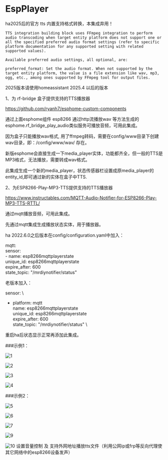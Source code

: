 # EspPlayer

ha2025后的官方 tts 内置支持格式转换，本集成弃用！


```
TTS integration building block uses FFmpeg integration to perform audio transcoding when target entity platform does not support one or all the specified preferred audio format settings (refer to specific platform documentation for any supported setting with related supported values).

Available preferred audio settings, all optional, are:

preferred_format: Set the audio format. When not supported by the target entity platform, the value is a file extension like wav, mp3, ogg, etc., among ones supported by FFmpeg tool for output files.
```

2025版本请使用homeassistant 2025.4 以后的版本

1、为 rf-bridge 盒子提供支持的TTS播放器

https://github.com/ryanh7/esphome-custom-components

通过上面esphome组件 esp8266 通过http流播放wav 等方法生成的esphome.rf_bridge_play_audio类似服务可播放音频，可用此集成。

因为盒子只能播放wav格式, 用了ffmpeg转码，需要在config/www目录下创建 wav目录，即：/config/www/wav/ 存在。

新版esphome会直接生成一下media_player实体，功能都齐全，但一般的TTS是MP3格式，无法播放，需要转成wav格式。

此集成生成一个新的media_player，状态传感器栏设置成原media_player的entity_id,即可通过新的实体在盒子中TTS.

2、为ESP8266-Play-MP3-TTS提供支持的TTS播放器

https://www.instructables.com/MQTT-Audio-Notifier-for-ESP8266-Play-MP3-TTS-RTTL/ 

通过mqtt播放音频，可用此集成。

先通过mqtt集成生成播放状态实体，用于播放器。

ha 2022.6.0之后版本在config/configuration.yaml中加入：

mqtt: \
  sensor: \
    - name: esp8266mqttplayerstate \
      unique_id: esp8266mqttplayerstate \
      expire_after: 600 \
      state_topic: "/mrdiynotifier/status"       
      
老版本加入：  

sensor: \
  - platform: mqtt \
    name: esp8266mqttplayerstate \
    unique_id: esp8266mqttplayerstate \
    expire_after: 600 \
    state_topic: "/mrdiynotifier/status"  \
    
重启ha后状态显示正常再添加此集成。


###示例1：

![1](https://user-images.githubusercontent.com/16587914/172015141-623a45e0-a98d-46a1-8ff4-2da8cc2cbe25.jpg)

![2](https://user-images.githubusercontent.com/16587914/172015151-3a46df46-5340-4221-89da-0c74c1232823.jpg)


![3](https://user-images.githubusercontent.com/16587914/172015153-54932b61-4c0e-4d4e-87fa-180dff378269.jpg)


![4](https://user-images.githubusercontent.com/16587914/172015163-324827e2-b994-464a-b2ce-a01dace2afd4.jpg)


###示例2：

![5](https://user-images.githubusercontent.com/16587914/172015204-c05889f2-e131-4042-ab77-f8c0fa0fa99d.jpg)

![6](https://user-images.githubusercontent.com/16587914/172015212-a251d3c3-2690-4a47-8fd6-bc7efcd55da2.jpg)

![7](https://user-images.githubusercontent.com/16587914/172015215-23f100be-5dc9-44a8-a6c3-01dde81cb27c.jpg)

![9](https://user-images.githubusercontent.com/16587914/172015378-cf5d5d32-d13f-4bc0-b2f4-51e71f3c8189.jpg)

![10](https://user-images.githubusercontent.com/16587914/172663047-303c55eb-6d28-4da6-bdaf-e3ad28507ac9.jpg)
设置音量控制 及 支持外网地址播放tts文件（利用公网ip或frp等反向代理使其它网络中的esp8266设备发声）

